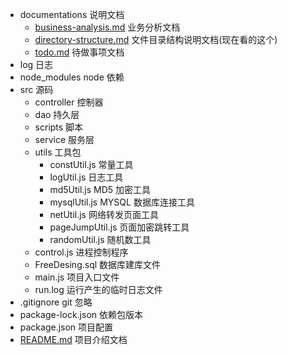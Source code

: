 - documentations 说明文档
  - [business-analysis.md](business-analysis.md) 业务分析文档
  - [directory-structure.md](directory-structure.md) 文件目录结构说明文档(现在看的这个)
  - [todo.md](todo.md) 待做事项文档
- log 日志
- node_modules node 依赖
- src 源码
  - controller 控制器
  - dao 持久层
  - scripts 脚本
  - service 服务层
  - utils 工具包
    - constUtil.js 常量工具
    - logUtil.js 日志工具
    - md5Util.js MD5 加密工具
    - mysqlUtil.js MYSQL 数据库连接工具
    - netUtil.js 网络转发页面工具
    - pageJumpUtil.js 页面加密跳转工具
    - randomUtil.js 随机数工具
  - control.js 进程控制程序
  - FreeDesing.sql 数据库建库文件
  - main.js 项目入口文件
  - run.log 运行产生的临时日志文件
- .gitignore git 忽略
- package-lock.json 依赖包版本
- package.json 项目配置
- [README.md](../README.md) 项目介绍文档
